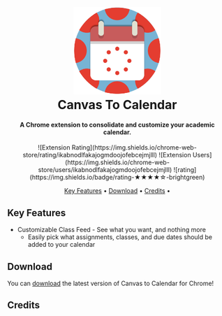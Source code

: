 
<h1 align="center">
  <br>
  <a href="https://github.com/Fryles/canvas-to-calendar"><img src="https://github.com/Fryles/canvas-to-calendar/blob/master/C2Cupdated.png" alt="C2C" width="200"></a>
  <br>
  Canvas To Calendar
  <br>
</h1>

<h4 align="center">A Chrome extension to consolidate and customize your academic calendar.</h4>

<p align="center">
  ![Extension Rating](https://img.shields.io/chrome-web-store/rating/ikabnodlfakajogmdoojofebcejmjlll)
  ![Extension Users](https://img.shields.io/chrome-web-store/users/ikabnodlfakajogmdoojofebcejmjlll)
  ![rating](https://img.shields.io/badge/rating-★★★★☆-brightgreen)
</p>

<p align="center">
  <a href="#key-features">Key Features</a> •
  <a href="#download">Download</a> •
  <a href="#credits">Credits</a> •
</p>


## Key Features

* Customizable Class Feed - See what you want, and nothing more
  - Easily pick what assignments, classes, and due dates should be added to your calendar

## Download

You can [download](https://github.com/amitmerchant1990/electron-markdownify/releases/tag/v1.2.0) the latest version of Canvas to Calendar for Chrome!

## Credits


